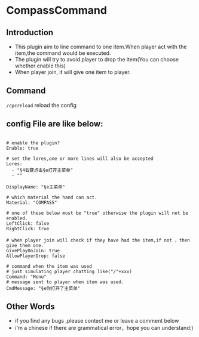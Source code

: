 # CompassCommand

## Introduction 

* This plugin aim to line command to one item.When player act with the item,the command would be executed.
* The plugin will try to avoid player to drop the item(You can choose whether enable this)
* When player join, it will give one item to player.

## Command
```/cpcreload``` reload the config

## config File are like below:
```

# enable the plugin?
Enable: true

# set the lores,one or more lines will also be accepted
Lores:
  - "§4右键点击§e打开主菜单"
  - ""

DisplayName: "§e主菜单"

# which material the hand can act.
Material: "COMPASS"

# one of these below must be "true" otherwise the plugin will not be enabled.
LeftClick: false
RightClick: true

# when player join will check if they have had the item,if not ，then give them one.
GivePlayOnJoin: true
AllowPlayerDrop: false

# command when the item was used
# just simulating player chatting like("/"+xxx)
Command: "Menu"
# message sent to player when item was used.
CmdMessage: "§e你打开了主菜单"

```

## Other Words
* if you find any bugs ,please contect me or leave a comment below
* i'm a chinese if there are grammatical error，hope you can understand:)
